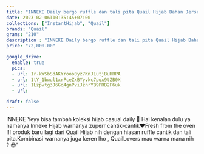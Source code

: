 ```yaml
---
title: "INNEKE Daily bergo ruffle dan tali pita Quail Hijab Bahan Jersey"
date: 2023-02-06T10:35:45+07:00
collections: ["InstantHijab", "Quail"]
brands: "Quail"
grams: "210"
description : "INNEKE Daily bergo ruffle dan tali pita Quail Hijab Bahan Jersey"
price: "72,000.00"

google_drive:
  enable: true
  pics:
  - url: 1r-kWSbSdAKYrooo0yz7KnJLutjBuHRPA
  - url: 1tY_1bwul1xrPceZxBYyvkc7pqx9tZB0X
  - url: 1Lzpvtg3J6Gq4gnPviJznrYB9PRB2F6uk
  - url: 

draft: false
---
```


INNEKE
Yeyy bisa tambah koleksi hijab casual daily 🤪 Hai kenalan dulu ya namanya Inneke Hijab warnanya zuperr cantik-cantik❤️Fresh from the oven !!! produk baru lagi dari Quail Hijab nih dengan hiasan ruffle cantik dan tali pita.Kombinasi warnanya juga keren lho , QuailLovers mau warna mana nih ? 😍"
